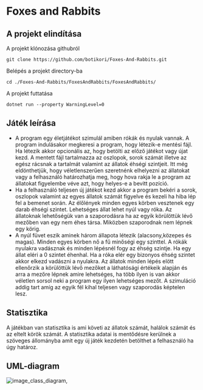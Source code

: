 # Foxes and Rabbits

## A projekt elindítása

A projekt klónozása githubról
```
git clone https://github.com/botikori/Foxes-And-Rabbits.git
```

Belépés a projekt directory-ba
```
cd ./Foxes-And-Rabbits/FoxesAndRabbits/FoxesAndRabbits/
```

A projekt futtatása
```
dotnet run --property WarningLevel=0
```

## Játék leírása
- A program egy életjátékot szimulál amiben rókák és nyulak vannak. A program indulásakor megkeresi a program, hogy létezik-e mentési fájl. Ha létezik akkor opcionális az, hogy betölti az előző játékot vagy újat kezd.
A mentett fájl tartalmazza az oszlopok, sorok számát illetve az egész rácsnak a tartalmát valamint az állatok éhségi szintjeit.
Itt még eldönthetjük, hogy véletlenszerűen szeretnénk elhelyezni az állatokat vagy a felhasználó határozhatja meg, hogy hova rakja le a program az állatokat figyelembe véve azt, hogy helyes-e a bevitt pozíció.
- Ha a felhasználó teljesen új játékot kezd akkor a program bekéri a sorok, oszlopok valamint az egyes állatok számát figyelve és kezeli ha hiba lép fel a bemenet során. Az élőlények minden egyes körben vesztenek egy darab éhségi szintet.
Lehetséges állat lehet nyúl vagy róka. Az állatoknak lehetőségük van a szaporodásra ha az egyik körülöttük lévő mezőben van egy nem éhes társa. Miközben szaporodnak nem lépnek egy körig.
- A nyúl füvet eszik aminek három állapota létezik (alacsony,közepes és magas). Minden egyes körben nő a fű minőségi egy szinttel.
A rókák nyulakra vadásznak és minden lépésnél fogy az éhség szintje. Ha egy állat eléri a 0 szintet éhenhal. Ha a róka elér egy bizonyos éhség szintet akkor elkezd vadászni a nyulakra. Az állatok minden lépés elött ellenőrzik a körülöttük lévő mezőket a láthatósági értékeik alapján és arra a mezőre lépnek amire lehetséges, ha több ilyen is van akkor véletlen sorsol neki a program egy ilyen lehetséges mezőt. A szimuláció addig tart amíg az egyik fél kihal teljesen vagy szaporodás képtelen lesz.

## Statisztika
A játékban van statisztika is ami követi az állatok számát, halálok számát és az eltelt körök számát. A statisztika adatai is mentődésre kerülnek a szöveges állományba amit egy új játék kezdetén betölthet a felhasználó ha úgy határoz.

 ## UML-diagram
![image_class_diagram,](https://github.com/botikori/Foxes-And-Rabbits/assets/54451878/95edaf93-5ab3-4082-895f-d9a8d4635eda)
